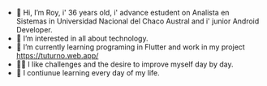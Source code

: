 - 👋 Hi, I’m Roy, i' 36 years old, i' advance estudent on Analista en Sistemas in Universidad Nacional del Chaco Austral and i' junior Android Developer.
- 👀 I’m interested in all about technology.
- 🌱 I’m currently learning programing in Flutter and work in my project https://tuturno.web.app/
- 🐱‍🏍 I like challenges and the desire to improve myself day by day.
- 🧐 I contiunue learning every day of my life.
<!---
Roycho1885/Roycho1885 is a ✨ special ✨ repository because its `README.md` (this file) appears on your GitHub profile.
You can click the Preview link to take a look at your changes.
--->
